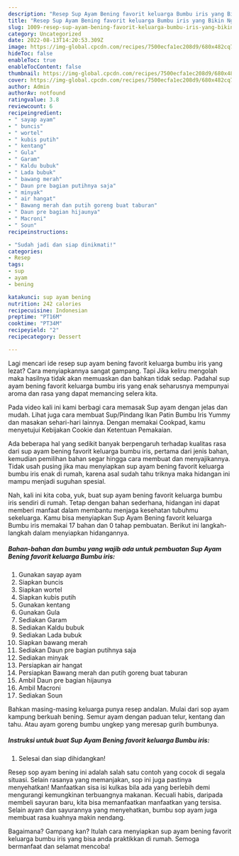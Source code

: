 ```yaml
---
description: "Resep Sup Ayam Bening favorit keluarga Bumbu iris yang Bikin Ngiler, Buat Buka Puasa}"
title: "Resep Sup Ayam Bening favorit keluarga Bumbu iris yang Bikin Ngiler, Buat Buka Puasa}"
slug: 1009-resep-sup-ayam-bening-favorit-keluarga-bumbu-iris-yang-bikin-ngiler-buat-buka-puasa
category: Uncategorized
date: 2022-08-13T14:20:53.309Z
image: https://img-global.cpcdn.com/recipes/7500ecfa1ec208d9/680x482cq70/sup-ayam-bening-favorit-keluarga-bumbu-iris-foto-resep-utama.jpg
hideToc: false
enableToc: true
enableTocContent: false
thumbnail: https://img-global.cpcdn.com/recipes/7500ecfa1ec208d9/680x482cq70/sup-ayam-bening-favorit-keluarga-bumbu-iris-foto-resep-utama.jpg
cover: https://img-global.cpcdn.com/recipes/7500ecfa1ec208d9/680x482cq70/sup-ayam-bening-favorit-keluarga-bumbu-iris-foto-resep-utama.jpg
author: Admin
authorAv: notfound
ratingvalue: 3.8
reviewcount: 6
recipeingredient:
- " sayap ayam"
- " buncis"
- " wortel"
- " kubis putih"
- " kentang"
- " Gula"
- " Garam"
- " Kaldu bubuk"
- " Lada bubuk"
- " bawang merah"
- " Daun pre bagian putihnya saja"
- " minyak"
- " air hangat"
- " Bawang merah dan putih goreng buat taburan"
- " Daun pre bagian hijaunya"
- " Macroni"
- " Soun"
recipeinstructions:

- "Sudah jadi dan siap dinikmati!"
categories:
- Resep
tags:
- sup
- ayam
- bening

katakunci: sup ayam bening 
nutrition: 242 calories
recipecuisine: Indonesian
preptime: "PT16M"
cooktime: "PT34M"
recipeyield: "2"
recipecategory: Dessert

---
```



Lagi mencari ide resep sup ayam bening favorit keluarga bumbu iris yang lezat? Cara menyiapkannya sangat gampang. Tapi Jika keliru mengolah maka hasilnya tidak akan memuaskan dan bahkan tidak sedap. Padahal sup ayam bening favorit keluarga bumbu iris yang enak seharusnya mempunyai aroma dan rasa yang dapat memancing selera kita.


Pada video kali ini kami berbagi cara memasak Sup ayam dengan jelas dan mudah. Lihat juga cara membuat Sup/Pindang Ikan Patin Bumbu Iris Yummy dan masakan sehari-hari lainnya. Dengan memakai Cookpad, kamu menyetujui Kebijakan Cookie dan Ketentuan Pemakaian.

Ada beberapa hal yang sedikit banyak berpengaruh terhadap kualitas rasa dari sup ayam bening favorit keluarga bumbu iris, pertama dari jenis bahan, kemudian pemilihan bahan segar hingga cara membuat dan menyajikannya. Tidak usah pusing jika mau menyiapkan sup ayam bening favorit keluarga bumbu iris enak di rumah, karena asal sudah tahu triknya maka hidangan ini mampu menjadi suguhan spesial.


Nah, kali ini kita coba, yuk, buat sup ayam bening favorit keluarga bumbu iris sendiri di rumah. Tetap dengan bahan sederhana, hidangan ini dapat memberi manfaat dalam membantu menjaga kesehatan tubuhmu sekeluarga. Kamu bisa menyiapkan Sup Ayam Bening favorit keluarga Bumbu iris memakai 17 bahan dan 0 tahap pembuatan. Berikut ini langkah-langkah dalam menyiapkan hidangannya.

<!--inarticleads1-->

##### Bahan-bahan dan bumbu yang wajib ada untuk pembuatan Sup Ayam Bening favorit keluarga Bumbu iris:

1. Gunakan  sayap ayam
1. Siapkan  buncis
1. Siapkan  wortel
1. Siapkan  kubis putih
1. Gunakan  kentang
1. Gunakan  Gula
1. Sediakan  Garam
1. Sediakan  Kaldu bubuk
1. Sediakan  Lada bubuk
1. Siapkan  bawang merah
1. Sediakan  Daun pre bagian putihnya saja
1. Sediakan  minyak
1. Persiapkan  air hangat
1. Persiapkan  Bawang merah dan putih goreng buat taburan
1. Ambil  Daun pre bagian hijaunya
1. Ambil  Macroni
1. Sediakan  Soun


Bahkan masing-masing keluarga punya resep andalan. Mulai dari sop ayam kampung berkuah bening. Semur ayam dengan paduan telur, kentang dan tahu. Atau ayam goreng bumbu ungkep yang meresap gurih bumbunya. 

<!--inarticleads2-->

##### Instruksi untuk buat Sup Ayam Bening favorit keluarga Bumbu iris:


1. Selesai dan siap dihidangkan!

Resep sop ayam bening ini adalah salah satu contoh yang cocok di segala situasi. Selain rasanya yang memanjakan, sop ini juga pastinya menyehatkan! Manfaatkan sisa isi kulkas bila ada yang berlebih demi mengurangi kemungkinan terbuangnya makanan. Kecuali habis, daripada membeli sayuran baru, kita bisa memanfaatkan manfaatkan yang tersisa. Selain ayam dan sayurannya yang menyehatkan, bumbu sop ayam juga membuat rasa kuahnya makin nendang. 

Bagaimana? Gampang kan? Itulah cara menyiapkan sup ayam bening favorit keluarga bumbu iris yang bisa anda praktikkan di rumah. Semoga bermanfaat dan selamat mencoba!
